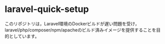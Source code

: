 # laravel-quick-setup

このリポジトリは，Laravel環境のDockerビルドが遅い問題を受け，
laravel/php/composer/npm/apacheのビルド済みイメージを提供することを目的としています。
